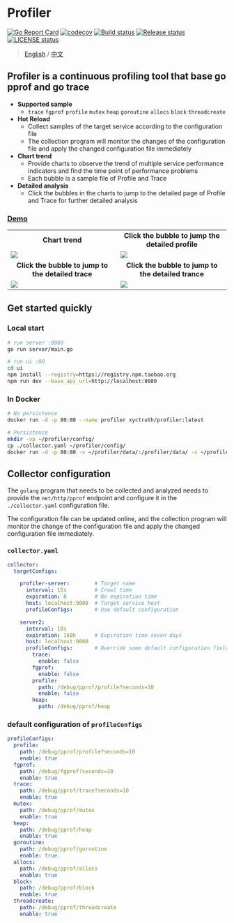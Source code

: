 # Profiler

[![Go Report Card](https://goreportcard.com/badge/github.com/xyctruth/profiler?x=xyctruth)](https://goreportcard.com/report/github.com/xyctruth/profiler)
[![codecov](https://codecov.io/gh/xyctruth/profiler/branch/master/graph/badge.svg?token=YWNYJK9KQW)](https://codecov.io/gh/xyctruth/profiler)
[![Build status](https://img.shields.io/github/workflow/status/xyctruth/profiler/Server-Build/master)](https://github.com/xyctruth/profiler/actions/workflows/server-build.yml)
[![Release status](https://img.shields.io/github/v/release/xyctruth/profiler)](https://github.com/xyctruth/profiler/releases)
[![LICENSE status](https://img.shields.io/github/license/xyctruth/profiler)](https://github.com/xyctruth/profiler/LICENSE)

> [English](./README-EN.md) / [中文](./README-ZH.md)

## Profiler is a continuous profiling tool that base go pprof and go trace

- **Supported sample**
  - `trace` `fgprof` `profile` `mutex` `heap` `goroutine` `allocs` `block` `threadcreate`
- **Hot Reload**
  - Collect samples of the target service according to the configuration file 
  - The collection program will monitor the changes of the configuration file and apply the changed configuration file immediately
- **Chart trend**
  - Provide charts to observe the trend of multiple service performance indicators and find the time point of performance problems
  - Each bubble is a sample file of Profile and Trace
- **Detailed analysis**
  - Click the bubbles in the charts to jump to the detailed page of Profile and Trace for further detailed analysis
  
### [Demo](https://profiling.jia-huang.com)

<table>
  <tr>
      <td width="50%" align="center"><b>Chart trend</b></td>
      <td width="50%" align="center"><b>Click the bubble to jump the detailed profile</b></td>
  </tr>
  <tr>
     <td><img src="https://xtruth.oss-cn-shenzhen.aliyuncs.com/profiler.png"/></td>
     <td><img src="https://xtruth.oss-cn-shenzhen.aliyuncs.com/profiler-pprof.png"/></td>
  </tr>
  <tr>
      <td width="50%" align="center"><b>Click the bubble to jump to the detailed trace</b></td>
      <td width="50%" align="center"><b>Click the bubble to jump to the detailed trance</b></td>
  </tr>
  <tr>
     <td><img src="https://xtruth.oss-cn-shenzhen.aliyuncs.com/profiler-trace.png"/></td>
     <td><img src="https://xtruth.oss-cn-shenzhen.aliyuncs.com/profiler-trace1.png"/></td>
  </tr>
</table>

## Get started quickly

### Local start
```bash
# run server :8080
go run server/main.go 

# run ui :80
cd ui 
npm install --registry=https://registry.npm.taobao.org 
npm run dev --base_api_url=http://localhost:8080 
```

### In Docker

```bash
# No persistence
docker run -d -p 80:80 --name profiler xyctruth/profiler:latest

# Persistence
mkdir -vp ~/profiler/config/
cp ./collector.yaml ~/profiler/config/
docker run -d -p 80:80 -v ~/profiler/data/:/profiler/data/ -v ~/profiler/config/:/profiler/config/ --name profiler xyctruth/profiler:latest
```

## Collector configuration

The `golang` program that needs to be collected and analyzed needs to provide the `net/http/pprof` endpoint and configure it in the `./collector.yaml` configuration file.

The configuration file can be updated online, and the collection program will monitor the change of the configuration file and apply the changed configuration file immediately.

### `collector.yaml`

```yaml
collector:
  targetConfigs:

    profiler-server:        # Target name
      interval: 15s         # Crawl time
      expiration: 0         # No expiration time
      host: localhost:9000  # Target service host
      profileConfigs:       # Use default configuration

    server2:
      interval: 10s
      expiration: 168h      # Expiration time seven days
      host: localhost:9000
      profileConfigs:       # Override some default configuration fields
        trace:
          enable: false
        fgprof:
          enable: false
        profile:
          path: /debug/pprof/profile?seconds=10
          enable: false
        heap:
          path: /debug/pprof/heap

```

### default configuration of `profileConfigs`

```yaml
profileConfigs:
  profile:
    path: /debug/pprof/profile?seconds=10
    enable: true
  fgprof:
    path: /debug/fgprof?seconds=10
    enable: true
  trace:
    path: /debug/pprof/trace?seconds=10
    enable: true
  mutex:
    path: /debug/pprof/mutex
    enable: true
  heap:
    path: /debug/pprof/heap
    enable: true
  goroutine:
    path: /debug/pprof/goroutine
    enable: true
  allocs:
    path: /debug/pprof/allocs
    enable: true
  block:
    path: /debug/pprof/block
    enable: true
  threadcreate:
    path: /debug/pprof/threadcreate
    enable: true
```
